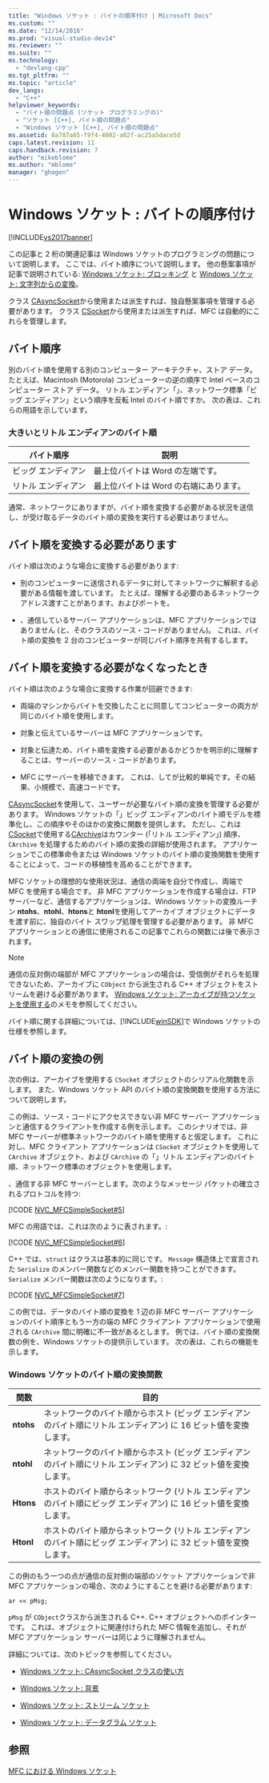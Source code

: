 ```yaml
---
title: "Windows ソケット : バイトの順序付け | Microsoft Docs"
ms.custom: ""
ms.date: "12/14/2016"
ms.prod: "visual-studio-dev14"
ms.reviewer: ""
ms.suite: ""
ms.technology: 
  - "devlang-cpp"
ms.tgt_pltfrm: ""
ms.topic: "article"
dev_langs: 
  - "C++"
helpviewer_keywords: 
  - "バイト順の問題点 (ソケット プログラミングの)"
  - "ソケット [C++], バイト順の問題点"
  - "Windows ソケット [C++], バイト順の問題点"
ms.assetid: 8a787a65-f9f4-4002-a02f-ac25a5dace5d
caps.latest.revision: 11
caps.handback.revision: 7
author: "mikeblome"
ms.author: "mblome"
manager: "ghogen"
---
```

# Windows ソケット : バイトの順序付け
[!INCLUDE[vs2017banner](../assembler/inline/includes/vs2017banner.md)]

この記事と 2 桁の関連記事は Windows ソケットのプログラミングの問題について説明します。  ここでは、バイト順序について説明します。  他の懸案事項が記事で説明されている: [Windows ソケット: ブロッキング](../Topic/Windows%20Sockets:%20Blocking.md) と [Windows ソケット: 文字列からの変換](../mfc/windows-sockets-converting-strings.md)。  
  
 クラス [CAsyncSocket](../Topic/CAsyncSocket%20Class.md)から使用または派生すれば、独自懸案事項を管理する必要があります。  クラス [CSocket](../mfc/reference/csocket-class.md)から使用または派生すれば、MFC は自動的にこれらを管理します。  
  
## バイト順序  
 別のバイト順を使用する別のコンピューター アーキテクチャ、ストア データ。  たとえば、Macintosh \(Motorola\) コンピューターの逆の順序で Intel ベースのコンピューター ストア データ。  リトル エンディアン「」、ネットワーク標準「ビッグ エンディアン」という順序を反転 Intel のバイト順ですか。  次の表は、これらの用語を示しています。  
  
### 大きいとリトル エンディアンのバイト順  
  
|バイト順序|説明|  
|-----------|--------|  
|ビッグ エンディアン|最上位バイトは Word の左端です。|  
|リトル エンディアン|最上位バイトは Word の右端にあります。|  
  
 通常、ネットワークにありますが、バイト順を変換する必要がある状況を送信し、が受け取るデータのバイト順の変換を実行する必要はありません。  
  
## バイト順を変換する必要があります  
 バイト順は次のような場合に変換する必要があります:  
  
-   別のコンピューターに送信されるデータに対してネットワークに解釈する必要がある情報を渡しています。  たとえば、理解する必要のあるネットワーク アドレス渡すことがあります。およびポートを。  
  
-   、通信しているサーバー アプリケーションは、MFC アプリケーションではありません \(と、そのクラスのソース・コードがありません\)。  これは、バイト順の変換を 2 台のコンピューターが同じバイト順序を共有するします。  
  
## バイト順を変換する必要がなくなったとき  
 バイト順は次のような場合に変換する作業が回避できます:  
  
-   両端のマシンからバイトを交換したことに同意してコンピューターの両方が同じのバイト順を使用します。  
  
-   対象と伝えているサーバーは MFC アプリケーションです。  
  
-   対象と伝達ため、バイト順を変換する必要があるかどうかを明示的に理解することは、サーバーのソース・コードがあります。  
  
-   MFC にサーバーを移植できます。  これは、してが比較的単純です。その結果、小規模で、高速コードです。  
  
 [CAsyncSocket](../Topic/CAsyncSocket%20Class.md)を使用して、ユーザーが必要なバイト順の変換を管理する必要があります。  Windows ソケットの「」ビッグ エンディアンのバイト順モデルを標準化し、この順序やそのほかの変換に関数を提供します。  ただし、これは [CSocket](../mfc/reference/csocket-class.md)で使用する[CArchive](../mfc/reference/carchive-class.md)はカウンター \(「リトル エンディアン」\) 順序、`CArchive` を処理するためのバイト順の変換の詳細が使用されます。  アプリケーションでこの標準命令または Windows ソケットのバイト順の変換関数を使用することによって、コードの移植性を高めることができます。  
  
 MFC ソケットの理想的な使用状況は、通信の両端を自分で作成し、両端で MFC を使用する場合です。  非 MFC アプリケーションを作成する場合は、FTP サーバーなど、通信するアプリケーションは、Windows ソケットの変換ルーチン **ntohs**、**ntohl**、**htons**と **htonl**を使用してアーカイブ オブジェクトにデータを渡す前に、独自のバイト スワップ処理を管理する必要があります。  非 MFC アプリケーションとの通信に使用されるこの記事でこれらの関数には後で表示されます。  
  
> [!NOTE]
>  通信の反対側の端部が MFC アプリケーションの場合は、受信側がそれらを処理できないため、アーカイブに `CObject` から派生される C\+\+ オブジェクトをストリームを避ける必要があります。  [Windows ソケット: アーカイブが持つソケットを使用する](../mfc/windows-sockets-using-sockets-with-archives.md)のメモを参照してください。  
  
 バイト順に関する詳細については、[!INCLUDE[winSDK](../atl/includes/winsdk_md.md)]で Windows ソケットの仕様を参照します。  
  
## バイト順の変換の例  
 次の例は、アーカイブを使用する `CSocket` オブジェクトのシリアル化関数を示します。  また、Windows ソケット API のバイト順の変換関数を使用する方法について説明します。  
  
 この例は、ソース・コードにアクセスできない非 MFC サーバー アプリケーションと通信するクライアントを作成する例を示します。  このシナリオでは、非 MFC サーバーが標準ネットワークのバイト順を使用すると仮定します。  これに対し、MFC クライアント アプリケーションは `CSocket` オブジェクトを使用して `CArchive` オブジェクト、および `CArchive` の「」リトル エンディアンのバイト順、ネットワーク標準のオブジェクトを使用します。  
  
 、通信する非 MFC サーバーとします。次のようなメッセージ パケットの確立されるプロトコルを持つ:  
  
 [!CODE [NVC_MFCSimpleSocket#5](../CodeSnippet/VS_Snippets_Cpp/NVC_MFCSimpleSocket#5)]  
  
 MFC の用語では、これは次のように表されます。:  
  
 [!CODE [NVC_MFCSimpleSocket#6](../CodeSnippet/VS_Snippets_Cpp/NVC_MFCSimpleSocket#6)]  
  
 C\+\+ では、`struct` はクラスは基本的に同じです。  `Message` 構造体上で宣言された `Serialize` のメンバー関数などのメンバー関数を持つことができます。  `Serialize` メンバー関数は次のようになります。:  
  
 [!CODE [NVC_MFCSimpleSocket#7](../CodeSnippet/VS_Snippets_Cpp/NVC_MFCSimpleSocket#7)]  
  
 この例では、データのバイト順の変換を 1 辺の非 MFC サーバー アプリケーションのバイト順序ともう一方の端の MFC クライアント アプリケーションで使用される `CArchive` 間に明確に不一致があるとします。  例では、バイト順の変換関数の例を、Windows ソケットの提供示しています。  次の表は、これらの機能を示します。  
  
### Windows ソケットのバイト順の変換関数  
  
|関数|目的|  
|--------|--------|  
|**ntohs**|ネットワークのバイト順からホスト \(ビッグ エンディアンのバイト順にリトル エンディアン\) に 16 ビット値を変換します。|  
|**ntohl**|ネットワークのバイト順からホスト \(ビッグ エンディアンのバイト順にリトル エンディアン\) に 32 ビット値を変換します。|  
|**Htons**|ホストのバイト順からネットワーク \(リトル エンディアンのバイト順にビッグ エンディアン\) に 16 ビット値を変換します。|  
|**Htonl**|ホストのバイト順からネットワーク \(リトル エンディアンのバイト順にビッグ エンディアン\) に 32 ビット値を変換します。|  
  
 この例のもう一つの点が通信の反対側の端部のソケット アプリケーションで非 MFC アプリケーションの場合、次のようにすることを避ける必要があります:  
  
 `ar << pMsg;`  
  
 `pMsg` が `CObject`クラスから派生される C\+\+. C\+\+ オブジェクトへのポインターです。  これは、オブジェクトに関連付けられた MFC 情報を追加し、それが MFC アプリケーション サーバーは同じように理解されません。  
  
 詳細については、次のトピックを参照してください。  
  
-   [Windows ソケット: CAsyncSocket クラスの使い方](../mfc/windows-sockets-using-class-casyncsocket.md)  
  
-   [Windows ソケット: 背景](../mfc/windows-sockets-background.md)  
  
-   [Windows ソケット: ストリーム ソケット](../mfc/windows-sockets-stream-sockets.md)  
  
-   [Windows ソケット: データグラム ソケット](../mfc/windows-sockets-datagram-sockets.md)  
  
## 参照  
 [MFC における Windows ソケット](../mfc/windows-sockets-in-mfc.md)